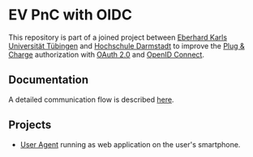# EV PnC with OIDC

This repository is part of a joined project between [Eberhard Karls Universität Tübingen](https://uni-tuebingen.de) and [Hochschule Darmstadt](https://h-da.de) to improve the [Plug & Charge](https://de.wikipedia.org/wiki/ISO_15118) authorization with [OAuth 2.0](https://datatracker.ietf.org/doc/html/rfc6749) and [OpenID Connect](https://openid.net/specs/openid-connect-core-1_0.html).


## Documentation

A detailed communication flow is described [here](./docs.md).


## Projects

- [User Agent](./user-agent/README.md) running as web application on the user's smartphone.
